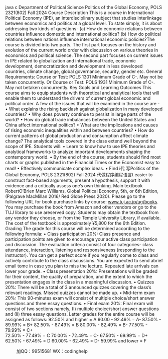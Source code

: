 java c
Department of Political Science 
Politics of the Global Economy, POLS 2321(802) Fall 2024
Course Description This is a course in International Political Economy (IPE), an interdisciplinary subject that studies   interlinkage between   economics   and politics   at   a   global   level.   To   state   simply,   it   is   about   addressing two   kinds   of   questions-
(a) How do economic relations between countries influence domestic and   international politics?   (b) How do political relations between nations influence international economic policies?The course is divided into two parts. The first part focuses on the history and evolution of   the current world   order with   discussion   on various theories   in   economics   and political   science.   The   second part   focuses   on   current issues in IPE related to globalization   and international trade, economic   development,   democratization and development in less developed countries, climate change, global governance, security,   gender etc.
General    Requirements:    Course or Test: POLS 1301 Minimum Grade of    C-.      May not be taken   concurrently. Or Course or Test: POLS   1931 Minimum Grade   of   C-. May not betaken   concurrently.
Key Goals and Learning Outcomes This course aims to equip students with theoretical and analytical tools that   will   enable   them to understand   the   drivers   of   current   global   economic   and   political   order. A   few   of   the   issues   that   will   be   examined   in   the course are   -
•          What   explains   the   rising   backlash   against   globalization   in   many   developed   countries?
•          Why   does   poverty   continue   to   persist   in   large   parts   of   the   world?
•          How do global trade imbalances between the United States   and   China   affect   international politics?
•          What are the implications and causes of   rising economic inequalities within and   between countries?
•          How   do   current   patterns   of   global   production   and   consumption   affect   climate   change?
The analytical tools covered in the class extend well beyond the   scope   of   IPE.   Students will:
•          Learn to know how to use IPE theories and analytical frameworks to analyze      important   developments shaping the contemporary world.
•          By   the   end   of the   course,   students   should   find   most   charts   or   graphs   published   in   the   Financial   Times or the Economist easy to read!
•          Effectively   communicate   complex   ideas.
•          Find i代 写Politics of the Global Economy, POLS 2321(802) Fall 2024
代做程序编程语言t easier to construct fact-based arguments, present a hypothesis,   support   it with   evidence   and   a critically assess one’s   own thinking.
Main textbook RobertO’Brien  Marc Williams, Global Political Economy, 5th,   or 6th   Edition, (Palgrave MacMillan 2016/   Red      Globe Press 2020). Please go to the following URL for book purchase links by course: www.tuj.ac.jp/ug/books. You   may   purchase   the   book   from   Amazon   and   other   vendors   or   go   to   the   TUJ   library   to   use   areserved   copy.
Students may obtain the textbook from any vendor they choose, or   from the   Temple   University   Library,   if available. The cost of   the textbook is approximately ¥5,800 for the   6th    Edition.
Grading 
The grade for this course will be determined according to the   following   formula:
• Class participation 20%:   Class   presence   and   participation   points   are   given   to   encourage   your   active   class participation   and   discussion.      The   evaluation criteria   consist   of   four   categories-   class   attendance, interaction, listening and responsiveness   (responding to   the   instructor).   You   can   get   a perfect   score   if you regularly   come   to   class   and   actively   contribute   to   the   class   discussions.   You   are   expected   to   send   abrief   email   tome   in   case   you   plan   to   miss   the   lecture. Repeated   late   arrivals can   lower   your   grade.
• Class presentation 20%: Presentations will be graded for their content, the quality of   preparation, and the extent to which the presentation engages in the   class   in   a   meaningful   discussion.
• Quizzes 20%: There will be a total   of   3 announced   quizzes   covering the   class’s   relevant readings. Missed quizzes cannot be made up.
• Mid-term exam 20%: This      90-minutes      exam      will      consist      of      multiple      choice/short      answer questions and three essay questions.
• Final exam 20%: Final exam will consist of   two sections namely, (I) multiple choice/short answer   questions and (II) three   essay questions.
Letter grades for the entire course will be assigned   as   follows:
92.50% and higher = A   90.00 -   92.49%   = A-
87.50% -   89.99%   =   B+   82.50% -   87.49%   =   B
80.00% -   82.49%   =   B-      77.50% -   79.99%   =   C+  
72.50% -   77.49%   =   C         70.00% -   72.49%   =   C- 
67.50% -   69.99%   = D+   62.50% -   67.49%   =   D
60.00% -   62.49%   =   D-      59.99% and   lower =   F





         
加QQ：99515681  WX：codinghelp
